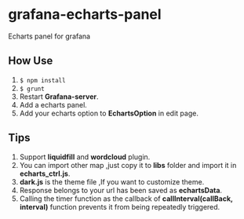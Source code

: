 # grafana-echarts-panel
Echarts panel for grafana
## How Use
1. `$ npm install`
2. `$ grunt`
3. Restart **Grafana-server**.
4. Add a echarts panel.
5. Add your echarts option to **EchartsOption** in edit page.
## Tips
1. Support **liquidfill** and **wordcloud** plugin.
2. You can import other map ,just copy it to **libs** folder and import it in **echarts_ctrl.js**.
3. **dark.js** is the theme file ,If you want to customize theme.
4. Response belongs to your url has been saved as **echartsData**.
5. Calling the timer function as the callback of **callInterval(callBack, interval)** function prevents it from being repeatedly triggered.
